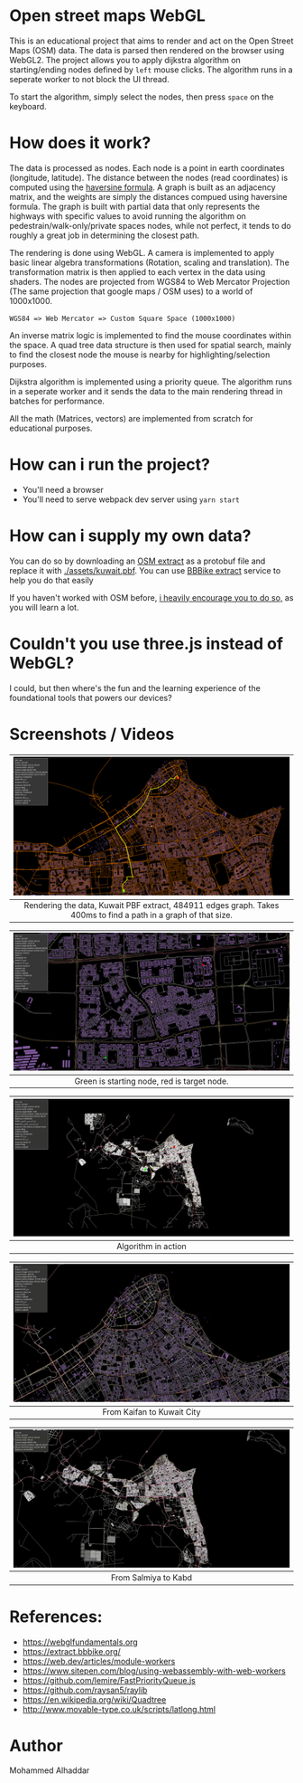 # Open street maps WebGL
This is an educational project that aims to render and act on the Open Street Maps (OSM) data.
The data is parsed then rendered on the browser using WebGL2. The project allows you to apply dijkstra algorithm
on starting/ending nodes defined by `left` mouse clicks. The algorithm runs in a seperate worker to not block the UI thread.

To start the algorithm, simply select the nodes, then press `space` on the keyboard.

# How does it work?
The data is processed as nodes. Each node is a point in earth coordinates (longitude, latitude). The distance between the nodes (read coordinates) is computed using the [haversine formula](https://en.wikipedia.org/wiki/Haversine_formula). A graph is built as an adjacency matrix, and the weights are simply the distances compued using haversine formula. The graph is built with partial data that only represents the highways with specific values to avoid running the algorithm on pedestrain/walk-only/private spaces nodes, while not perfect, it tends to do roughly a great job in determining the closest path.

The rendering is done using WebGL. A camera is implemented to apply basic linear algebra transformations (Rotation, scaling and translation). The transformation matrix is then applied to each vertex in the data using shaders. The nodes are projected from WGS84 to Web Mercator Projection (The same projection that google maps / OSM uses) to a world of 1000x1000.

```
WGS84 => Web Mercator => Custom Square Space (1000x1000)
```

An inverse matrix logic is implemented to find the mouse coordinates within the space. A quad tree data structure is then used for spatial search, mainly to find the closest node the mouse is nearby for highlighting/selection purposes.

Dijkstra algorithm is implemented using a priority queue. The algorithm runs in a seperate worker and it sends the data to the main rendering thread in batches for performance.

All the math (Matrices, vectors) are implemented from scratch for educational purposes.

# How can i run the project?
- You'll need a browser
- You'll need to serve webpack dev server using `yarn start`

# How can i supply my own data?
You can do so by downloading an [OSM extract](https://wiki.openstreetmap.org/wiki/Planet.osm) as a protobuf file and replace it with [./assets/kuwait.pbf](./assets/kuwait.pbf). You can use [BBBike extract](https://extract.bbbike.org/) service to help you do that easily 

If you haven't worked with OSM before, [i heavily encourage you to do so,](https://wiki.openstreetmap.org/wiki/Main_Page) as you will learn a lot.

# Couldn't you use three.js instead of WebGL?
I could, but then where's the fun and the learning experience of the foundational tools that powers our devices?

# Screenshots / Videos

| ![Kuwait Overview](./assets/image.png) |
|:--:|
| Rendering the data, Kuwait PBF extract, 484911 edges graph. Takes 400ms to find a path in a graph of that size. |


| ![](./assets/image-1.png) |
|:--:|
| Green is starting node, red is target node.

| ![](./assets/video.gif) |
|:--:|
| Algorithm in action


| ![](./assets/video2.gif) |
|:--:|
| From Kaifan to Kuwait City

| ![](./assets/video3.gif) |
|:--:|
| From Salmiya to Kabd

# References:
- https://webglfundamentals.org
- https://extract.bbbike.org/
- https://web.dev/articles/module-workers
- https://www.sitepen.com/blog/using-webassembly-with-web-workers
- https://github.com/lemire/FastPriorityQueue.js
- https://github.com/raysan5/raylib
- https://en.wikipedia.org/wiki/Quadtree
- http://www.movable-type.co.uk/scripts/latlong.html

# Author
Mohammed Alhaddar
